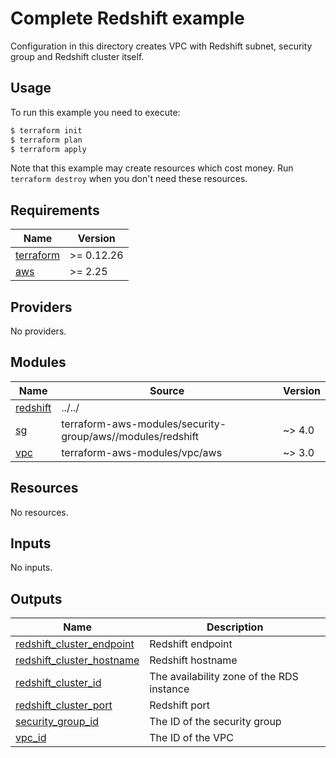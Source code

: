 # Complete Redshift example

Configuration in this directory creates VPC with Redshift subnet, security group and Redshift cluster itself.

## Usage

To run this example you need to execute:

```bash
$ terraform init
$ terraform plan
$ terraform apply
```

Note that this example may create resources which cost money. Run `terraform destroy` when you don't need these resources.

<!-- BEGINNING OF PRE-COMMIT-TERRAFORM DOCS HOOK -->
## Requirements

| Name | Version |
|------|---------|
| <a name="requirement_terraform"></a> [terraform](#requirement\_terraform) | >= 0.12.26 |
| <a name="requirement_aws"></a> [aws](#requirement\_aws) | >= 2.25 |

## Providers

No providers.

## Modules

| Name | Source | Version |
|------|--------|---------|
| <a name="module_redshift"></a> [redshift](#module\_redshift) | ../../ |  |
| <a name="module_sg"></a> [sg](#module\_sg) | terraform-aws-modules/security-group/aws//modules/redshift | ~> 4.0 |
| <a name="module_vpc"></a> [vpc](#module\_vpc) | terraform-aws-modules/vpc/aws | ~> 3.0 |

## Resources

No resources.

## Inputs

No inputs.

## Outputs

| Name | Description |
|------|-------------|
| <a name="output_redshift_cluster_endpoint"></a> [redshift\_cluster\_endpoint](#output\_redshift\_cluster\_endpoint) | Redshift endpoint |
| <a name="output_redshift_cluster_hostname"></a> [redshift\_cluster\_hostname](#output\_redshift\_cluster\_hostname) | Redshift hostname |
| <a name="output_redshift_cluster_id"></a> [redshift\_cluster\_id](#output\_redshift\_cluster\_id) | The availability zone of the RDS instance |
| <a name="output_redshift_cluster_port"></a> [redshift\_cluster\_port](#output\_redshift\_cluster\_port) | Redshift port |
| <a name="output_security_group_id"></a> [security\_group\_id](#output\_security\_group\_id) | The ID of the security group |
| <a name="output_vpc_id"></a> [vpc\_id](#output\_vpc\_id) | The ID of the VPC |
<!-- END OF PRE-COMMIT-TERRAFORM DOCS HOOK -->
